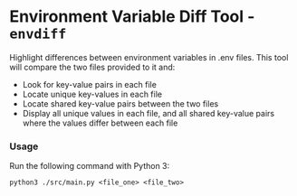 # Environment Variable Diff Tool - `envdiff`

Highlight differences between environment variables in .env files. This tool will compare the two files provided to it and:
- Look for key-value pairs in each file
- Locate unique key-values in each file
- Locate shared key-value pairs between the two files
- Display all unique values in each file, and all shared key-value pairs where the values differ between each file

### Usage

Run the following command with Python 3:

```python3 ./src/main.py <file_one> <file_two>```

